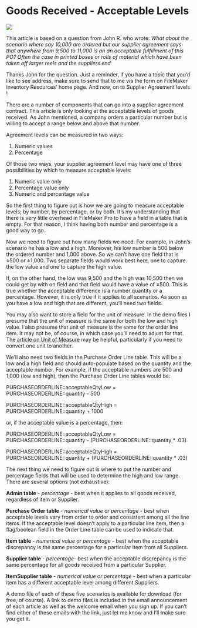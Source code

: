 # Goods Received - Acceptable Levels

![](Goods%20Received%20-%20Acceptable%20Levels/fmp_AcceptableLevels.png)

This article is based on a question from John R. who wrote: 
*What about the scenario where say 10,000 are ordered but our supplier agreement says that anywhere from 9,500 to 11,000 is an an acceptable fulfillment of this PO? Often the case in printed boxes or rolls of material which have been taken off larger reels and the suppliers end*

Thanks John for the question.  Just a  reminder, if you have a topic that you’d like to see address, make sure to send that to me via the form on FileMaker Inventory Resources’ home page.  And now, on to Supplier Agreement levels !

There are a number of components that can go into a supplier agreement contract.  This article is only looking at the acceptable levels of goods received.  As John mentioned, a company orders a particular number but is willing to accept a range below and above that number.

Agreement levels can be measured in two ways:
1. Numeric values
2. Percentage

Of those two ways, your supplier agreement level may have one of three possibilities by which to measure acceptable levels:
1. Numeric value only
2. Percentage value only
3. Numeric and percentage value

So the first thing to figure out is how we are going to measure acceptable levels; by number, by percentage, or by both.  It’s my understanding that there is very little overhead in FileMaker Pro to have a field in a table that is empty.  For that reason, I think having both number and percentage is a good way to go.

Now we need to figure out how many fields we need.  For example, in John’s scenario he has a low and a high.  Moreover, his low number is 500 below the ordered number and 1,000 above.  So  we can’t have one field that is ±500 or ±1,000.  Two separate fields would work best here, one to capture the low value and one to capture the high value.  

If, on the other hand, the low was 9,500 and the high was 10,500 then we could get by with on field and that field would have a value of ±500.  This is true whether the acceptable difference is a number quantity or a percentage.  However, it is only true if it applies to all scenarios.  As soon as you have a low and high that are different, you’ll need two fields.

You may also want to store a field for the unit of measure.   In the demo files I presume that the unit of measure is the same for both the low and high value.  I also presume that unit of measure is the same for the order line item.  It may not be, of course, in which case you’ll need to adjust for that.  The [article on Unit of Measure](http://filemakerinventoryresources.com/Unit-of-Measure.html) may be helpful, particularly if you need to convert one unit to another.

We’ll also need two fields in the Purchase Order Line table.  This will be a low and a high field and should auto-populate based on the quantity and the acceptable number.  For example, if the acceptable numbers are 500 and 1,000 (low and high), then the Purchase Order Line tables would be:

PURCHASEORDERLINE::acceptableQtyLow = PURCHASEORDERLINE::quantity - 500

PURCHASEORDERLINE::acceptableQtyHigh = PURCHASEORDERLINE::quantity + 1000

or, if the acceptable value is a percentage, then:

PURCHASEORDERLINE::acceptableQtyLow = PURCHASEORDERLINE::quantity - (PURCHASEORDERLINE::quantity * .03)

PURCHASEORDERLINE::acceptableQtyHigh = PURCHASEORDERLINE::quantity + (PURCHASEORDERLINE::quantity * .03)

The next thing we need to figure out is where to put the number and percentage fields that will be used to determine the high and low range.  There are several options (not exhaustive):

**Admin table** - *percentage* - best when it applies to all goods received, regardless of item or Supplier.

**Purchase Order table** - *numerical value or percentage* - best when acceptable levels vary from order to order and consistent among all the line items.  If the acceptable level doesn’t apply to a particular line item, then a flag/boolean field in the Order Line table can be used to indicate that.

**Item table** - *numerical value or percentage* - best when the acceptable discrepancy is the same percentage for a particular item from all Suppliers.

**Supplier table** - *percentage*-  best when the acceptable discrepancy is the same percentage for all goods received from a particular Supplier.

**ItemSupplier table** - *numerical value or percentage* - best when a particular item has a different acceptable level among different Suppliers.

A demo file of each of these five scenarios is available for download (for free, of course).  A link to demo files is included in the email announcement of each article as well as the welcome email when you sign up.  If you can’t find either of these emails with the link, just let me know and I’ll make sure you get it.
